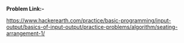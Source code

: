 **Problem Link:-** 

https://www.hackerearth.com/practice/basic-programming/input-output/basics-of-input-output/practice-problems/algorithm/seating-arrangement-1/
